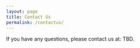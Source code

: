 ```yaml
---
layout: page
title: Contact Us
permalink: /contactus/
---
```


If you have any questions, please contact us at: TBD.

<!-- ## Previous Years
- [1st Workshop on Wearable Intelligence for Healthcare Robotics (WIHR): from Brain Activity to Body Movement - ICRA 2024]() -->

